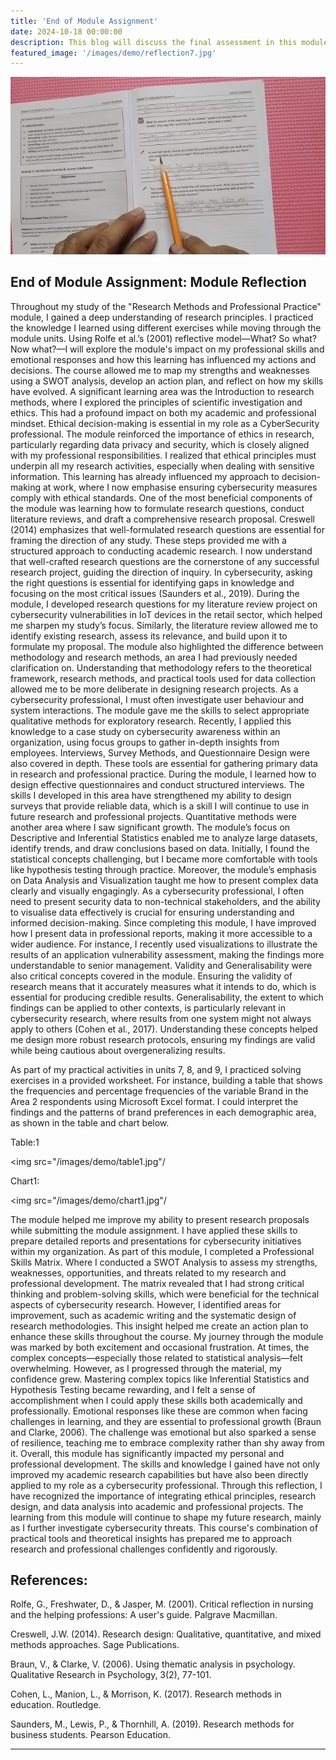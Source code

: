 ```yaml
---
title: 'End of Module Assignment'
date: 2024-10-18 00:00:00
description: This blog will discuss the final assessment in this module that collates all the evidence of the work in this module 
featured_image: '/images/demo/reflection7.jpg'
---
```


![](/images/demo/reflection7.jpg)

## End of Module Assignment: Module Reflection 

Throughout my study of the "Research Methods and Professional Practice" module, I gained a deep understanding of research principles. I practiced the knowledge I learned using different exercises while moving through the module units. Using Rolfe et al.’s (2001) reflective model—What? So what? Now what?—I will explore the module's impact on my professional skills and emotional responses and how this learning has influenced my actions and decisions. The course allowed me to map my strengths and weaknesses using a SWOT analysis, develop an action plan, and reflect on how my skills have evolved.
A significant learning area was the Introduction to research methods, where I explored the principles of scientific investigation and ethics. This had a profound impact on both my academic and professional mindset. Ethical decision-making is essential in my role as a CyberSecurity professional. The module reinforced the importance of ethics in research, particularly regarding data privacy and security, which is closely aligned with my professional responsibilities. I realized that ethical principles must underpin all my research activities, especially when dealing with sensitive information. This learning has already influenced my approach to decision-making at work, where I now emphasise ensuring cybersecurity measures comply with ethical standards.
One of the most beneficial components of the module was learning how to formulate research questions, conduct literature reviews, and draft a comprehensive research proposal. Creswell (2014) emphasizes that well-formulated research questions are essential for framing the direction of any study. These steps provided me with a structured approach to conducting academic research. I now understand that well-crafted research questions are the cornerstone of any successful research project, guiding the direction of inquiry. In cybersecurity, asking the right questions is essential for identifying gaps in knowledge and focusing on the most critical issues (Saunders et al., 2019). During the module, I developed research questions for my literature review project on cybersecurity vulnerabilities in IoT devices in the retail sector, which helped me sharpen my study’s focus. Similarly, the literature review allowed me to identify existing research, assess its relevance, and build upon it to formulate my proposal. 
The module also highlighted the difference between methodology and research methods, an area I had previously needed clarification on. Understanding that methodology refers to the theoretical framework, research methods, and practical tools used for data collection allowed me to be more deliberate in designing research projects. As a cybersecurity professional, I must often investigate user behaviour and system interactions. The module gave me the skills to select appropriate qualitative methods for exploratory research. Recently, I applied this knowledge to a case study on cybersecurity awareness within an organization, using focus groups to gather in-depth insights from employees. 
Interviews, Survey Methods, and Questionnaire Design were also covered in depth. These tools are essential for gathering primary data in research and professional practice. During the module, I learned how to design effective questionnaires and conduct structured interviews. The skills I developed in this area have strengthened my ability to design surveys that provide reliable data, which is a skill I will continue to use in future research and professional projects.
Quantitative methods were another area where I saw significant growth. The module’s focus on Descriptive and Inferential Statistics enabled me to analyze large datasets, identify trends, and draw conclusions based on data. Initially, I found the statistical concepts challenging, but I became more comfortable with tools like hypothesis testing through practice. 
Moreover, the module’s emphasis on Data Analysis and Visualization taught me how to present complex data clearly and visually engagingly. As a cybersecurity professional, I often need to present security data to non-technical stakeholders, and the ability to visualise data effectively is crucial for ensuring understanding and informed decision-making. Since completing this module, I have improved how I present data in professional reports, making it more accessible to a wider audience. For instance, I recently used visualizations to illustrate the results of an application vulnerability assessment, making the findings more understandable to senior management.
Validity and Generalisability were also critical concepts covered in the module. Ensuring the validity of research means that it accurately measures what it intends to do, which is essential for producing credible results. Generalisability, the extent to which findings can be applied to other contexts, is particularly relevant in cybersecurity research, where results from one system might not always apply to others (Cohen et al., 2017). Understanding these concepts helped me design more robust research protocols, ensuring my findings are valid while being cautious about overgeneralizing results. 

As part of my practical activities in units 7, 8, and 9, I practiced solving exercises in a provided worksheet. For instance, building a table that shows the frequencies and percentage frequencies of the variable Brand in the Area 2 respondents using Microsoft Excel format. I could interpret the findings and the patterns of brand preferences in each demographic area, as shown in the table and chart below. 

Table:1

<img src="/images/demo/table1.jpg"/


Chart1:

<img src="/images/demo/chart1.jpg"/

The module helped me improve my ability to present research proposals while submitting the module assignment. I have applied these skills to prepare detailed reports and presentations for cybersecurity initiatives within my organization.
As part of this module, I completed a Professional Skills Matrix. Where I conducted a SWOT Analysis to assess my strengths, weaknesses, opportunities, and threats related to my research and professional development. The matrix revealed that I had strong critical thinking and problem-solving skills, which were beneficial for the technical aspects of cybersecurity research. However, I identified areas for improvement, such as academic writing and the systematic design of research methodologies. This insight helped me create an action plan to enhance these skills throughout the course.
My journey through the module was marked by both excitement and occasional frustration. At times, the complex concepts—especially those related to statistical analysis—felt overwhelming. However, as I progressed through the material, my confidence grew. Mastering complex topics like Inferential Statistics and Hypothesis Testing became rewarding, and I felt a sense of accomplishment when I could apply these skills both academically and professionally. Emotional responses like these are common when facing challenges in learning, and they are essential to professional growth (Braun and Clarke, 2006). The challenge was emotional but also sparked a sense of resilience, teaching me to embrace complexity rather than shy away from it.
Overall, this module has significantly impacted my personal and professional development. The skills and knowledge I gained have not only improved my academic research capabilities but have also been directly applied to my role as a cybersecurity professional. Through this reflection, I have recognized the importance of integrating ethical principles, research design, and data analysis into academic and professional projects. The learning from this module will continue to shape my future research, mainly as I further investigate cybersecurity threats. This course's combination of practical tools and theoretical insights has prepared me to approach research and professional challenges confidently and rigorously.

## References: 

Rolfe, G., Freshwater, D., & Jasper, M. (2001). Critical reflection in nursing and the helping professions: A user's guide. Palgrave Macmillan.

Creswell, J.W. (2014). Research design: Qualitative, quantitative, and mixed methods approaches. Sage Publications.

Braun, V., & Clarke, V. (2006). Using thematic analysis in psychology. Qualitative Research in Psychology, 3(2), 77-101.

Cohen, L., Manion, L., & Morrison, K. (2017). Research methods in education. Routledge.

Saunders, M., Lewis, P., & Thornhill, A. (2019). Research methods for business students. Pearson Education.

---
